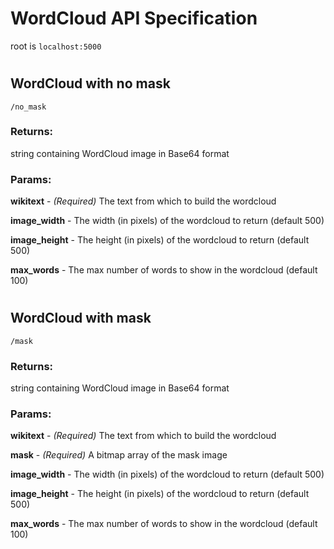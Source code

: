 # WordCloud API Specification

root is `localhost:5000`

#
## WordCloud with no mask
`/no_mask`

### Returns:
string containing WordCloud image in Base64 format

### Params:

**wikitext** - _(Required)_ The text from which to build the wordcloud

**image_width** - The width (in pixels) of the wordcloud to return (default 500)

**image_height** - The height (in pixels) of the wordcloud to return (default 500)

**max_words** - The max number of words to show in the wordcloud (default 100)

#
## WordCloud with mask
`/mask`

### Returns:
string containing WordCloud image in Base64 format

### Params:

**wikitext** - _(Required)_ The text from which to build the wordcloud

**mask** - _(Required)_ A bitmap array of the mask image

**image_width** - The width (in pixels) of the wordcloud to return (default 500)

**image_height** - The height (in pixels) of the wordcloud to return (default 500)

**max_words** - The max number of words to show in the wordcloud (default 100)